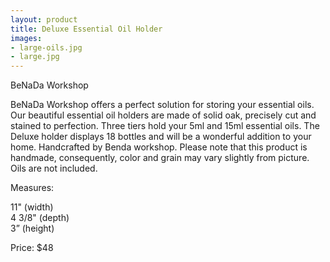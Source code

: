```yaml
---
layout: product
title: Deluxe Essential Oil Holder
images:
- large-oils.jpg
- large.jpg
---
```


BeNaDa Workshop


BeNaDa Workshop offers a perfect solution for storing your essential oils. Our beautiful essential oil holders are made of solid oak, precisely cut and stained to perfection. Three tiers hold your 5ml and 15ml essential oils. The Deluxe holder displays 18 bottles and will be a wonderful addition to your home. Handcrafted by Benda workshop. Please note that this product is handmade, consequently, color and grain may vary slightly from picture. Oils are not included.



Measures:  

11" (width)  
4 3/8" (depth)  
3” (height)  

Price: $48  
